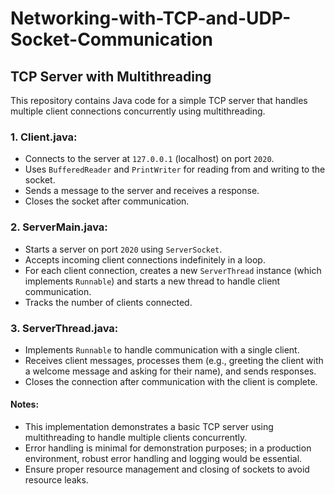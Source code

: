 # Networking-with-TCP-and-UDP-Socket-Communication

## TCP Server with Multithreading

This repository contains Java code for a simple TCP server that handles multiple client connections concurrently using multithreading.

### 1. **Client.java**: 
   - Connects to the server at `127.0.0.1` (localhost) on port `2020`.
   - Uses `BufferedReader` and `PrintWriter` for reading from and writing to the socket.
   - Sends a message to the server and receives a response.
   - Closes the socket after communication.

### 2. **ServerMain.java**: 
   - Starts a server on port `2020` using `ServerSocket`.
   - Accepts incoming client connections indefinitely in a loop.
   - For each client connection, creates a new `ServerThread` instance (which implements `Runnable`) and starts a new thread to handle client communication.
   - Tracks the number of clients connected.

### 3. **ServerThread.java**: 
   - Implements `Runnable` to handle communication with a single client.
   - Receives client messages, processes them (e.g., greeting the client with a welcome message and asking for their name), and sends responses.
   - Closes the connection after communication with the client is complete.

#### Notes:
- This implementation demonstrates a basic TCP server using multithreading to handle multiple clients concurrently.
- Error handling is minimal for demonstration purposes; in a production environment, robust error handling and logging would be essential.
- Ensure proper resource management and closing of sockets to avoid resource leaks.
